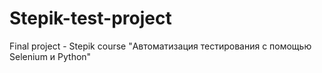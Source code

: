 # Stepik-test-project
Final project - Stepik course "Автоматизация тестирования с помощью Selenium и Python"
